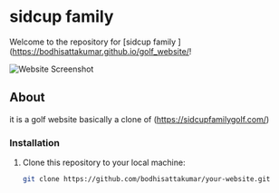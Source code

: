  
# sidcup family

Welcome to the repository for [sidcup family ](https://bodhisattakumar.github.io/golf_website/!

![Website Screenshot](screenshot.png) <!-- Replace with an actual screenshot of your website -->

## About
it is a golf website
basically a clone of (https://sidcupfamilygolf.com/)

### Installation

1. Clone this repository to your local machine:

   ```bash
   git clone https://github.com/bodhisattakumar/your-website.git

